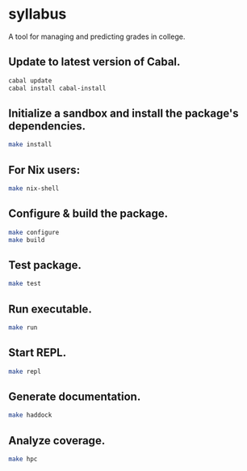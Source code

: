 # syllabus

A tool for managing and predicting grades in college.

## Update to latest version of Cabal.
```sh
cabal update
cabal install cabal-install
```

## Initialize a sandbox and install the package's dependencies.
```sh
make install
```

## For Nix users:
```sh
make nix-shell
```

## Configure & build the package.
```sh
make configure
make build
```

## Test package.
```sh
make test
```

## Run executable.
```sh
make run
```

## Start REPL.
```sh
make repl
```

## Generate documentation.
```sh
make haddock
```

## Analyze coverage.
```sh
make hpc
```
